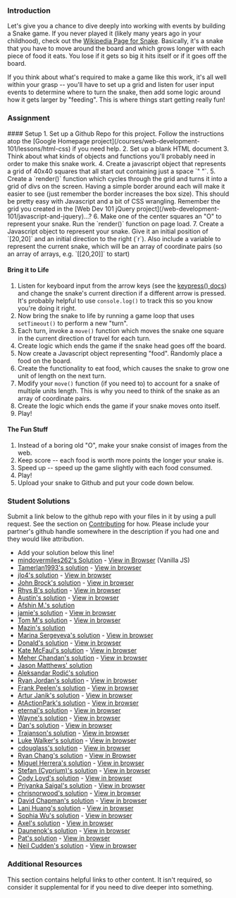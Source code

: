 ### Introduction
Let's give you a chance to dive deeply into working with events by building a Snake game.  If you never played it (likely many years ago in your childhood), check out the [Wikipedia Page for Snake](http://en.wikipedia.org/wiki/Snake_(video_game)).  Basically, it's a snake that you have to move around the board and which grows longer with each piece of food it eats.  You lose if it gets so big it hits itself or if it goes off the board.

If you think about what's required to make a game like this work, it's all well within your grasp -- you'll have to set up a grid and listen for user input events to determine where to turn the snake, then add some logic around how it gets larger by "feeding".  This is where things start getting really fun!

### Assignment

<div class="lesson-content__panel" markdown="1">
#### Setup
1. Set up a Github Repo for this project.  Follow the instructions atop the [Google Homepage project](/courses/web-development-101/lessons/html-css) if you need help.
2. Set up a blank HTML document
3. Think about what kinds of objects and functions you'll probably need in order to make this snake work.
4. Create a javascript object that represents a grid of 40x40 squares that all start out containing just a space `" "`.
5. Create a `render()` function which cycles through the grid and turns it into a grid of divs on the screen.  Having a simple border around each will make it easier to see (just remember the border increases the box size).  This should be pretty easy with Javascript and a bit of CSS wrangling.  Remember the grid you created in the [Web Dev 101 jQuery project](/web-development-101/javascript-and-jquery)...?
6. Make one of the center squares an "O" to represent your snake.  Run the `render()` function on page load.
7. Create a Javascript object to represent your snake.  Give it an initial position of `[20,20]` and an initial direction to the right (`r`).  Also include a variable to represent the current snake, which will be an array of coordinate pairs (so an array of arrays, e.g. `[[20,20]]` to start)

#### Bring it to Life

1. Listen for keyboard input from the arrow keys (see the [keypress() docs](http://api.jquery.com/keypress/)) and change the snake's current direction if a different arrow is pressed.  It's probably helpful to use `console.log()` to track this so you know you're doing it right.
2. Now bring the snake to life by running a game loop that uses `setTimeout()` to perform a new "turn".
3. Each turn, invoke a `move()` function which moves the snake one square in the current direction of travel for each turn.
4. Create logic which ends the game if the snake head goes off the board.
5. Now create a Javascript object representing "food".  Randomly place a food on the board.
6. Create the functionality to eat food, which causes the snake to grow one unit of length on the next turn.
7. Modify your `move()` function (if you need to) to account for a snake of multiple units length.  This is why you need to think of the snake as an array of coordinate pairs.
8. Create the logic which ends the game if your snake moves onto itself.
9. Play!

#### The Fun Stuff

1. Instead of a boring old "O", make your snake consist of images from the web.
2. Keep score -- each food is worth more points the longer your snake is.
3. Speed up -- speed up the game slightly with each food consumed.
4. Play!
5. Upload your snake to Github and put your code down below.
</div>

### Student Solutions
Submit a link below to the github repo with your files in it by using a pull request.  See the section on [Contributing](http://github.com/TheOdinProject/curriculum/blob/master/contributing.md) for how.  Please include your partner's github handle somewhere in the description if you had one and they would like attribution.

* Add your solution below this line!
* [mindovermiles262's Solution](https://github.com/mindovermiles262/snek) - [View in Browser](http://www.andyduss.com/snek) (Vanilla JS)
* [Tamerlan1993's solution](https://github.com/Tamerlan1993/03.03.2017-JS-practise/tree/master/snake) - [View in browser](https://rawgit.com/Tamerlan1993/03.03.2017-JS-practise/master/snake/index.html)
* [jlo4's solution](https://github.com/jlo4/snake-game) - [View in browser](https://rawgit.com/jlo4/snake-game/master/index.html)
* [John Brock's solution](https://github.com/Khanthulhu/snakeGame) - [View in browser](https://khanthulhu.github.io/snakeGame/)
* [Rhys B's solution](https://github.com/105ron/snake) - [View in browser](https://105ron.github.io/snake/)
* [Austin's solution](https://github.com/CouchofTomato/snake) - [View in browser](https://couchoftomato.github.io/snake/)
* [Afshin M.'s solution](https://github.com/afshinator/js-snake)
* [jamie's solution](https://github.com/Jberczel/odin-javascript/tree/master/snake) - [View in browser](http://jsfiddle.net/Jberczel/xvEt5/)
* [Tom M's solution](https://github.com/tim5046/projectOdin/tree/master/Javascript/Snake) - [View in browser](http://htmlpreview.github.io/?https://github.com/tim5046/projectOdin/blob/master/Javascript/Snake/index.html)
* [Mazin's solution](https://github.com/muzfuz/JS_Snake)
* [Marina Sergeyeva's solution](https://github.com/imousterian/OdinProject/tree/master/Project5_3_Snake) - [View in browser](http://htmlpreview.github.io/?https://github.com/imousterian/OdinProject/blob/master/Project5_3_Snake/index.html)
* [Donald's solution](https://github.com/donaldali/odin-js-jquery/tree/master/snake) - [View in browser](http://htmlpreview.github.io/?https://github.com/donaldali/odin-js-jquery/blob/master/snake/index.html)
* [Kate McFaul's solution](https://github.com/craftykate/odin-project/tree/master/Chapter_06-JavaScript_and_jQuery/snake) - [View in browser](http://katemcfaul.com/snake)
*  [Meher Chandan's solution](https://github.com/meherchandan/Snake) - [View in browser](http://htmlpreview.github.io/?https://github.com/meherchandan/Snake/blob/master/index.html)
*  [Jason Matthews' solution](https://jsfiddle.net/e2zhssyj/13/)
*  [Aleksandar Rodić's solution](https://github.com/rodic/TOP---js-assignments/tree/master/Project%20-%20jQuery%20and%20the%20DOM)
*  [Ryan Jordan's solution](https://github.com/krjordan/odin-project/tree/master/snake-clone) - [View in browser](http://htmlpreview.github.io/?https://github.com/krjordan/odin-project/tree/master/snake-clone/index.html)
*  [Frank Peelen's solution](https://github.com/FrankPeelen/Snake-Browser-JS) - [View in browser](http://rawgit.com/FrankPeelen/Snake-Browser-JS/master/index.html)
*  [Artur Janik's solution](https://github.com/ArturJanik/TOPJS/tree/master/Project3) - [View in browser](https://rawgit.com/ArturJanik/TOPJS/master/Project3/index.html)
*  [AtActionPark's solution](https://github.com/AtActionPark/odin_jquery_and_the_dom) - [View in browser](http://htmlpreview.github.io/?https://github.com/AtActionPark/odin_jquery_and_the_dom/blob/master/index.html)
*  [eternal's solution](https://github.com/3ternal/snake) - [View in browser](http://htmlpreview.github.io/?https://github.com/3ternal/snake/blob/master/index.html)
*  [Wayne's solution](https://github.com/wayneho/snake) - [View in browser](https://rawgit.com/wayneho/snake/master/index.html)
*  [Dan's solution](https://github.com/vickerdj/snake) - [View in browser](http://vickerdj.github.io/snake/)
*  [Trajanson's solution](https://github.com/Trajanson/snake-js) - [View in browser](http://projects.trajanson.com/js-snake/)
*  [Luke Walker's solution](https://github.com/ubershibs/odin-js-course/tree/master/snake) - [View in browser](https://htmlpreview.github.io/?https://github.com/ubershibs/odin-js-course/blob/master/snake/index.html)
*  [cdouglass's solution](https://github.com/cdouglass/odin-project-exercises/tree/master/javascript/snake) - [View in browser](https://rawgit.com/cdouglass/odin-project-exercises/master/javascript/snake/app/snake.html)
*  [Ryan Chang's solution](https://github.com/chang-ryan/javascript-fun/tree/master/js-snake) - [View in Browser](https://rawgit.com/chang-ryan/javascript-fun/master/js-snake/index.html)
*  [Miguel Herrera's solution](https://github.com/migueloherrera/jquery-snake) - [View in browser](http://htmlpreview.github.io/?https://github.com/migueloherrera/jquery-snake/blob/master/index.html)
*  [Stefan (Cyprium)'s solution](https://github.com/dev-cyprium/snake/blob/master/index.html) - [View in browser](http://htmlpreview.github.io/?https://github.com/dev-cyprium/snake/blob/master/index.html)
* [Cody Loyd's solution](https://github.com/codyloyd/javascriptSnake) - [View in browser](http://codyloyd.com/javascriptSnake/)
* [Priyanka Saigal's solution](https://github.com/psaigal/Snake) - [View in browser](http://htmlpreview.github.io/?https://github.com/psaigal/Snake/blob/master/snake.html)
* [chrisnorwood's solution](https://github.com/chrisnorwood/js-snake) - [View in browser](https://chrisnorwood.github.io/js-snake/)
* [David Chapman's solution](https://github.com/davidchappy/snake) - [View in browser](https://davidchappy.github.io/snake/snake.html)
* [Lani Huang's solution](https://github.com/laniywh/the-odin-project/tree/master/js/snake) - [View in browser](http://cdn.rawgit.com/laniywh/the-odin-project/master/js/snake/index.html)
* [Sophia Wu's solution](https://github.com/SophiaLWu/snake-game) - [View in browser](https://sophialwu.github.io/snake-game/)
* [Axel's solution](https://github.com/afuh/snake-game) - [View in browser](https://afuh.github.io/snake-game/)
* [Daunenok's solution](https://github.com/daunenok/snake) - [View in browser](https://daunenok.github.io/snake/)
* [Pat's solution](https://github.com/Pat878) - [View in browser](https://pat878.github.io/JS_Snake/)
* [Neil Cudden's solution](https://github.com/ncud4bloc/Snakes) - [View in browser](https://ncud4bloc.github.io/Snakes/HTML/index.html)


### Additional Resources
This section contains helpful links to other content. It isn't required, so consider it supplemental for if you need to dive deeper into something.

